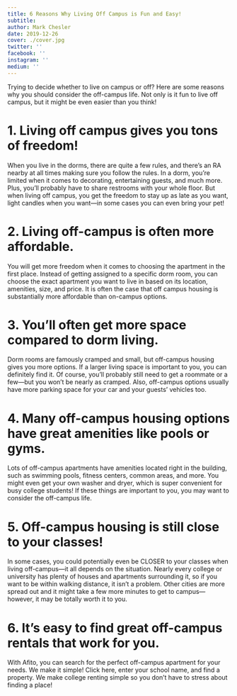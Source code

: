 ```yaml
---
title: 6 Reasons Why Living Off Campus is Fun and Easy!
subtitle:
author: Mark Chesler
date: 2019-12-26
cover: ./cover.jpg
twitter: ''
facebook: ''
instagram: ''
medium: ''
---
```


Trying to decide whether to live on campus or off? Here are some reasons why you should consider the off-campus life. Not only is it fun to live off campus, but it might be even easier than you think!

# 1. Living off campus gives you tons of freedom!

When you live in the dorms, there are quite a few rules, and there’s an RA nearby at all times making sure you follow the rules. In a dorm, you’re limited when it comes to decorating, entertaining guests, and much more. Plus, you’ll probably have to share restrooms with your whole floor. But when living off campus, you get the freedom to stay up as late as you want, light candles when you want—in some cases you can even bring your pet!

# 2. Living off-campus is often more affordable.

You will get more freedom when it comes to choosing the apartment in the first place. Instead of getting assigned to a specific dorm room, you can choose the exact apartment you want to live in based on its location, amenities, size, and price. It is often the case that off campus housing is substantially more affordable than on-campus options.

# 3. You’ll often get more space compared to dorm living.

Dorm rooms are famously cramped and small, but off-campus housing gives you more options. If a larger living space is important to you, you can definitely find it. Of course, you’ll probably still need to get a roommate or a few—but you won’t be nearly as cramped. Also, off-campus options usually have more parking space for your car and your guests’ vehicles too.

# 4. Many off-campus housing options have great amenities like pools or gyms.

Lots of off-campus apartments have amenities located right in the building, such as swimming pools, fitness centers, common areas, and more. You might even get your own washer and dryer, which is super convenient for busy college students! If these things are important to you, you may want to consider the off-campus life.

# 5. Off-campus housing is still close to your classes!

In some cases, you could potentially even be CLOSER to your classes when living off-campus—it all depends on the situation. Nearly every college or university has plenty of houses and apartments surrounding it, so if you want to be within walking distance, it isn’t a problem. Other cities are more spread out and it might take a few more minutes to get to campus—however, it may be totally worth it to you.

# 6. It’s easy to find great off-campus rentals that work for you.

With Afito, you can search for the perfect off-campus apartment for your needs. We make it simple! Click here, enter your school name, and find a property. We make college renting simple so you don’t have to stress about finding a place!
